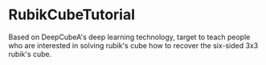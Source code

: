 # RubikCubeTutorial
Based on DeepCubeA's deep learning technology, target to teach people who are interested in solving rubik's cube how to recover the six-sided 3x3 rubik's cube.
